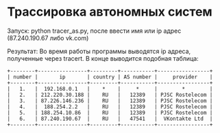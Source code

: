 # Трассировка автономных систем

Запуск:
    python tracer_as.py,
    после ввести имя или ip адрес (87.240.190.67 либо vk.com)
    
Результат:
    Во время работы программы выводятся ip адреса, полученные
    через tracert. 
    В конце выводится подобная таблица:

    +--------+----------------+---------+-----------+-----------------+
    | number |       ip       | country | AS number |     provider    |
    +--------+----------------+---------+-----------+-----------------+
    |   1.   |  192.168.0.1   |    *    |     *     |        *        |
    |   2.   | 212.220.30.188 |    RU   |   12389   | PJSC Rostelecom |
    |   3.   | 87.226.146.236 |    RU   |   12389   | PJSC Rostelecom |
    |   4.   |  188.254.2.2   |    RU   |   12389   | PJSC Rostelecom |
    |   5.   | 188.254.10.86  |    RU   |   12389   | PJSC Rostelecom |
    |   6.   | 87.240.190.67  |    RU   |   47541   |  VKontakte Ltd  |
    +--------+----------------+---------+-----------+-----------------+
